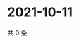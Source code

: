 # 2021-10-11

共 0 条

<!-- BEGIN WEIBO -->
<!-- 最后更新时间 Mon Oct 11 2021 06:07:39 GMT+0800 (China Standard Time) -->

<!-- END WEIBO -->
